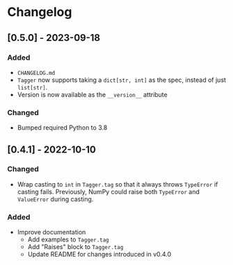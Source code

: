 Changelog
=========

[0.5.0] - 2023-09-18
--------------------

### Added

- `CHANGELOG.md`
- `Tagger` now supports taking a `dict[str, int]` as the spec, instead of just
  `list[str]`.
- Version is now available as the `__version__` attribute

### Changed

- Bumped required Python to 3.8


[0.4.1] - 2022-10-10
--------------------

### Changed

- Wrap casting to `int` in `Tagger.tag` so that it always throws `TypeError` if
  casting fails. Previously, NumPy could raise both `TypeError` and `ValueError`
  during casting.

### Added

- Improve documentation
  - Add examples to `Tagger.tag`
  - Add "Raises" block to `Tagger.tag`
  - Update README for changes introduced in v0.4.0
